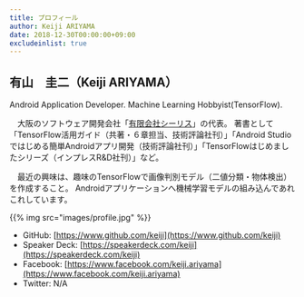```yaml
---
title: プロフィール
author: Keiji ARIYAMA
date: 2018-12-30T00:00:00+09:00
excludeinlist: true
---
```


## 有山　圭二（Keiji ARIYAMA）

Android Application Developer. Machine Learning Hobbyist(TensorFlow).

　大阪のソフトウェア開発会社「[有限会社シーリス](https://www.c-lis.co.jp)」の代表。
著書として「TensorFlow活用ガイド（共著・６章担当、技術評論社刊）」「Android Studioではじめる簡単Androidアプリ開発（技術評論社刊）」「TensorFlowはじめましたシリーズ（インプレスR&D社刊）」など。

　最近の興味は、趣味のTensorFlowで画像判別モデル（二値分類・物体検出）を作成すること。
Androidアプリケーションへ機械学習モデルの組み込んであれこれしています。

{{% img src="images/profile.jpg" %}}

* GitHub: [https://www.github.com/keiji](https://www.github.com/keiji)
* Speaker Deck: [https://speakerdeck.com/keiji](https://speakerdeck.com/keiji)
* Facebook: [https://www.facebook.com/keiji.ariyama](https://www.facebook.com/keiji.ariyama)
* Twitter: N/A

